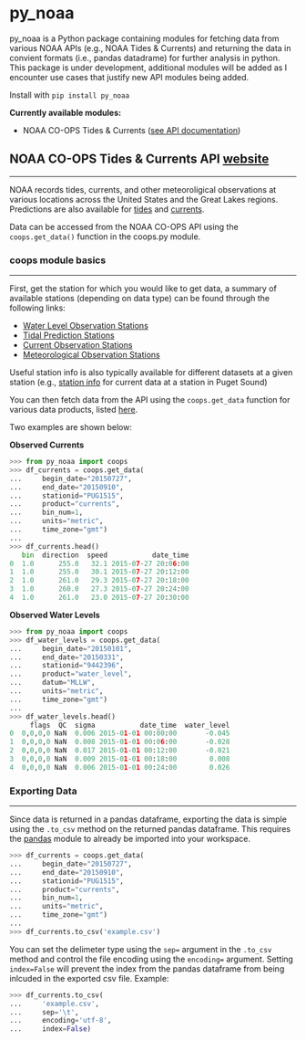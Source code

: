 # py_noaa
py_noaa is a Python package containing modules for fetching data from various NOAA APIs (e.g., NOAA Tides & Currents) and returning the data in convient formats (i.e., pandas datadrame) for further analysis in python. This package is under development, additional modules will be added as I encounter use cases that justify new API modules being added.

Install with `pip install py_noaa`

**Currently available modules:**
- NOAA CO-OPS Tides & Currents ([see API documentation](https://tidesandcurrents.noaa.gov/api/))

## NOAA CO-OPS Tides & Currents API [website](https://tidesandcurrents.noaa.gov/)
---
NOAA records tides, currents, and other meteoroligical observations at various locations across the United States and the Great Lakes regions. Predictions are also available for [tides](https://tidesandcurrents.noaa.gov/tide_predictions.html) and [currents](https://tidesandcurrents.noaa.gov/noaacurrents/Help).

Data can be accessed from the NOAA CO-OPS API using the `coops.get_data()` function in the coops.py module.

### coops module basics
---
First, get the station for which you would like to get data, a summary of available stations (depending on data type) can be found through the following links:

- [Water Level Observation Stations](https://tidesandcurrents.noaa.gov/stations.html?type=Water+Levels)
- [Tidal Prediction Stations](https://tidesandcurrents.noaa.gov/tide_predictions.html)
- [Current Observation Stations](https://tidesandcurrents.noaa.gov/cdata/StationList?type=Current+Data&filter=active)
- [Meteorological Observation Stations](https://tidesandcurrents.noaa.gov/stations.html?type=Meteorological%20Observations)

Useful station info is also typically available for different datasets at a given station (e.g., [station info](https://tidesandcurrents.noaa.gov/cdata/StationInfo?id=PUG1515) for current data at a station in Puget Sound)

You can then fetch data from the API using the `coops.get_data` function for various data products, listed [here](https://tidesandcurrents.noaa.gov/api/#products). 

Two examples are shown below:

**Observed Currents**

```python
>>> from py_noaa import coops
>>> df_currents = coops.get_data(
...     begin_date="20150727",
...     end_date="20150910",
...     stationid="PUG1515",
...     product="currents",
...     bin_num=1,
...     units="metric",
...     time_zone="gmt")
...
>>> df_currents.head()
   bin  direction  speed           date_time
0  1.0      255.0   32.1 2015-07-27 20:06:00
1  1.0      255.0   30.1 2015-07-27 20:12:00
2  1.0      261.0   29.3 2015-07-27 20:18:00
3  1.0      260.0   27.3 2015-07-27 20:24:00
4  1.0      261.0   23.0 2015-07-27 20:30:00

```

**Observed Water Levels**

```python
>>> from py_noaa import coops
>>> df_water_levels = coops.get_data(
...     begin_date="20150101",
...     end_date="20150331",
...     stationid="9442396",
...     product="water_level",
...     datum="MLLW",
...     units="metric",
...     time_zone="gmt")
...
>>> df_water_levels.head()
     flags  QC  sigma           date_time  water_level
0  0,0,0,0 NaN  0.006 2015-01-01 00:00:00       -0.045
1  0,0,0,0 NaN  0.008 2015-01-01 00:06:00       -0.028
2  0,0,0,0 NaN  0.017 2015-01-01 00:12:00       -0.021
3  0,0,0,0 NaN  0.009 2015-01-01 00:18:00        0.008
4  0,0,0,0 NaN  0.006 2015-01-01 00:24:00        0.026

```

### Exporting Data 
---
Since data is returned in a pandas dataframe, exporting the data is simple using the `.to_csv` method on the returned pandas dataframe. This requires the [pandas](https://pandas.pydata.org/) module to already be imported into your workspace.

```python
>>> df_currents = coops.get_data(
...     begin_date="20150727",
...     end_date="20150910",
...     stationid="PUG1515",
...     product="currents",
...     bin_num=1,
...     units="metric",
...     time_zone="gmt")
...
>>> df_currents.to_csv('example.csv')

```

You can set the delimeter type using the `sep=` argument in the `.to_csv` method and control the file encoding using the `encoding=` argument. Setting `index=False` will prevent the index from the pandas dataframe from being inlcuded in the exported csv file. Example:

```python
>>> df_currents.to_csv(
...     'example.csv',
...     sep='\t',
...     encoding='utf-8',
...     index=False)

```
